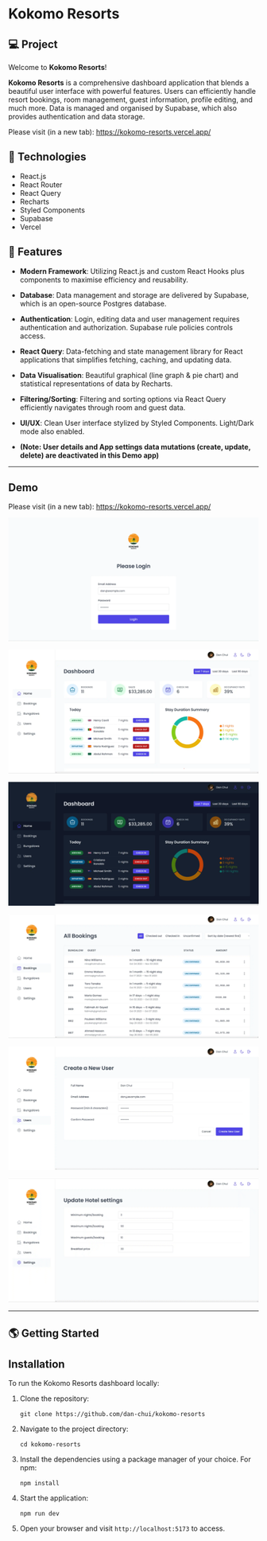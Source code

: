 # Kokomo Resorts

## 💻 Project
Welcome to **Kokomo Resorts**!

**Kokomo Resorts** is a comprehensive dashboard application that blends a beautiful user interface with powerful features. Users can efficiently handle resort bookings, room management, guest information, profile editing, and much more. Data is managed and organised by Supabase, which also provides authentication and data storage.

Please visit (in a new tab): https://kokomo-resorts.vercel.app/

## 🚀 Technologies

- React.js
- React Router
- React Query
- Recharts
- Styled Components
- Supabase
- Vercel

## 💫 Features

- **Modern Framework**: Utilizing React.js and custom React Hooks plus components to maximise efficiency and reusability.

- **Database**: Data management and storage are delivered by Supabase, which is an open-source Postgres database.

- **Authentication**: Login, editing data and user management requires authentication and authorization. Supabase rule policies controls access.

- **React Query**: Data-fetching and state management library for React applications that simplifies fetching, caching, and updating data.

- **Data Visualisation**: Beautiful graphical (line graph & pie chart) and statistical representations of data by Recharts.

- **Filtering/Sorting**: Filtering and sorting options via React Query efficiently navigates through room and guest data.

- **UI/UX**: Clean User interface stylized by Styled Components. Light/Dark mode also enabled.

- **(Note: User details and App settings data mutations (create, update, delete) are deactivated in this Demo app)**

---

## Demo

Please visit (in a new tab): https://kokomo-resorts.vercel.app/

![](/public/screenshot1.webp)

![](/public/screenshot2.webp)

![](/public/screenshot3.webp)

![](/public/screenshot4.webp)


![](/public/screenshot6.webp)

![](/public/screenshot7.webp)

---

## 🌎 Getting Started

## Installation

To run the Kokomo Resorts dashboard locally:

1. Clone the repository:

   ```
   git clone https://github.com/dan-chui/kokomo-resorts
   ```

2. Navigate to the project directory:

   ```
   cd kokomo-resorts
   ```

3. Install the dependencies using a package manager of your choice. For npm:

   ```
   npm install
   ```

4. Start the application:

   ```
   npm run dev
   ```

5. Open your browser and visit `http://localhost:5173` to access.

